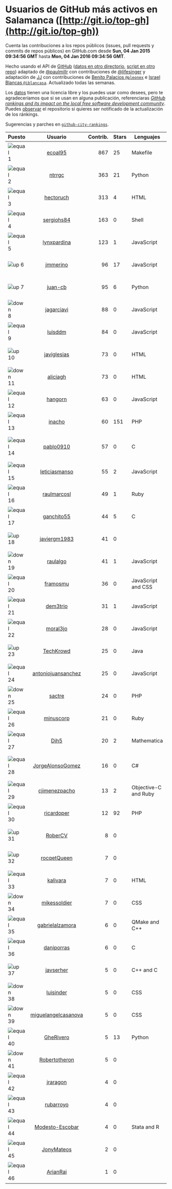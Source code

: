 
# Usuarios de GitHub más activos en Salamanca ([http://git.io/top-gh](http://git.io/top-gh))



  Cuenta las contribuciones a los repos públicos (issues, pull requests y commits de repos públicos) en GitHub.com desde  **Sun, 04 Jan 2015 09:34:56 GMT** hasta **Mon, 04 Jan 2016 09:34:56 GMT**.

  Hecho usando el API de [GitHub](http://github.com) ([datos en otro directorio](https://github.com/JJ/top-github-users-data/tree/master/data), [script en otro repo](https://github.com/JJ/github-city-rankings/blob/master/get-city.coffee)) adaptado de [@paulmillr](https://github.com/paulmillr) con contribuciones de [@lifesinger](https://github.com/lifesinger) y adaptación de [JJ](http://jj.github.io) con contribuciones de [Benito Palacios `@pleonex`](http://github.com/pleonex) e [Israel Blancas `@iblancasa`](https://github.com/iblancasa). Actualizado todas las semanas.

  Los [datos](https://github.com/JJ/top-github-users-data/tree/master/data) tienen una licencia libre y los puedes usar como desees, pero te agradeceríamos que si se usan en alguna publicación, referenciaras [*GitHub rankings and its impact on the local free software development community*](https://thewinnower.com/papers/github-rankings-and-its-impact-on-the-local-free-software-development-community). Puedes [observar](https://github.com/JJ/top-github-users-data/subscription) el repositorio si quieres ser notificado de la actualización de los ránkings.

  Sugerencias y parches en [`github-city-rankings`](http://github.com/JJ/github-city-rankings).


| Puesto   |  Usuario  |Contrib.| Stars | Lenguajes   |      Lugar      |  Avatar  |
|----------|:---------:|-------:|-------|-------------|:---------------:|----------|
|![equal](https://raw.githubusercontent.com/JJ/github-city-rankings/master/img/equal.gif) 1 | [ecoal95](https://github.com/ecoal95) | 867 | 25 | Makefile | Salamanca, Spain | <img src='https://avatars2.githubusercontent.com/u/1323194?v=3&s=64' width="64" title='Emilio Cobos Álvarez'> |
|![equal](https://raw.githubusercontent.com/JJ/github-city-rankings/master/img/equal.gif) 2 | [ntrrgc](https://github.com/ntrrgc) | 363 | 21 | Python | Salamanca, Spain | <img src='https://avatars0.githubusercontent.com/u/1002436?v=3&s=64' width="64" title='Juan Luis Boya García'> |
|![equal](https://raw.githubusercontent.com/JJ/github-city-rankings/master/img/equal.gif) 3 | [hectoruch](https://github.com/hectoruch) | 313 | 4 | HTML | Salamanca | <img src='https://avatars2.githubusercontent.com/u/8074563?v=3&s=64' width="64" title='Hector'> |
|![equal](https://raw.githubusercontent.com/JJ/github-city-rankings/master/img/equal.gif) 4 | [sergiohs84](https://github.com/sergiohs84) | 163 | 0 | Shell | Salamanca, Spain | <img src='https://avatars1.githubusercontent.com/u/11694066?v=3&s=64' width="64" title='Sergio Hernández'> |
|![equal](https://raw.githubusercontent.com/JJ/github-city-rankings/master/img/equal.gif) 5 | [lynxpardina](https://github.com/lynxpardina) | 123 | 1 | JavaScript | Salamanca, Spain | <img src='https://avatars3.githubusercontent.com/u/13015957?v=3&s=64' width="64" title='lynxpardina'> |
|![up](https://raw.githubusercontent.com/JJ/github-city-rankings/master/img/up.gif) 6 | [jmmerino](https://github.com/jmmerino) | 96 | 17 | JavaScript | Salamanca | <img src='https://avatars1.githubusercontent.com/u/1152640?v=3&s=64' width="64" title='Jesús Merino Parra'> |
|![up](https://raw.githubusercontent.com/JJ/github-city-rankings/master/img/up.gif) 7 | [juan-cb](https://github.com/juan-cb) | 95 | 6 | Python | Salamanca (Spain) | <img src='https://avatars0.githubusercontent.com/u/2938045?v=3&s=64' width="64" title='juancb'> |
|![down](https://raw.githubusercontent.com/JJ/github-city-rankings/master/img/down.gif) 8 | [jagarciavi](https://github.com/jagarciavi) | 88 | 0 | JavaScript | Salamanca, Spain | <img src='https://avatars3.githubusercontent.com/u/1713002?v=3&s=64' width="64" title='José Antonio García'> |
|![equal](https://raw.githubusercontent.com/JJ/github-city-rankings/master/img/equal.gif) 9 | [luisddm](https://github.com/luisddm) | 84 | 0 | JavaScript | Salamanca, CyL, Spain | <img src='https://avatars2.githubusercontent.com/u/2978951?v=3&s=64' width="64" title='Luis de Dios Martín'> |
|![up](https://raw.githubusercontent.com/JJ/github-city-rankings/master/img/up.gif) 10 | [javiglesias](https://github.com/javiglesias) | 73 | 0 | HTML | Salamanca | <img src='https://avatars0.githubusercontent.com/u/9042602?v=3&s=64' width="64" title='Javier Iglesias'> |
|![down](https://raw.githubusercontent.com/JJ/github-city-rankings/master/img/down.gif) 11 | [aliciagh](https://github.com/aliciagh) | 73 | 0 | HTML | Salamanca | <img src='https://avatars1.githubusercontent.com/u/1325629?v=3&s=64' width="64" title='Alicia García Holgado'> |
|![equal](https://raw.githubusercontent.com/JJ/github-city-rankings/master/img/equal.gif) 12 | [hangorn](https://github.com/hangorn) | 63 | 0 | JavaScript | Salamanca, Spain | <img src='https://avatars2.githubusercontent.com/u/1859559?v=3&s=64' width="64" title='Javier'> |
|![equal](https://raw.githubusercontent.com/JJ/github-city-rankings/master/img/equal.gif) 13 | [inacho](https://github.com/inacho) | 60 | 151 | PHP | Salamanca, Spain | <img src='https://avatars1.githubusercontent.com/u/742624?v=3&s=64' width="64" title='Ignacio de Tomás'> |
|![equal](https://raw.githubusercontent.com/JJ/github-city-rankings/master/img/equal.gif) 14 | [pablo0910](https://github.com/pablo0910) | 57 | 0 | C | Salamanca, Castilla y León, Spain | <img src='https://avatars2.githubusercontent.com/u/10597157?v=3&s=64' width="64" title='Pablo Jimenez Tocino'> |
|![equal](https://raw.githubusercontent.com/JJ/github-city-rankings/master/img/equal.gif) 15 | [leticiasmanso](https://github.com/leticiasmanso) | 55 | 2 | JavaScript | Salamanca | <img src='https://avatars0.githubusercontent.com/u/10135662?v=3&s=64' width="64" title='Leticia'> |
|![equal](https://raw.githubusercontent.com/JJ/github-city-rankings/master/img/equal.gif) 16 | [raulmarcosl](https://github.com/raulmarcosl) | 49 | 1 | Ruby | Salamanca & Madrid | <img src='https://avatars1.githubusercontent.com/u/906966?v=3&s=64' width="64" title='Raúl Marcos Lorenzo'> |
|![equal](https://raw.githubusercontent.com/JJ/github-city-rankings/master/img/equal.gif) 17 | [ganchito55](https://github.com/ganchito55) | 44 | 5 | C | Salamanca | <img src='https://avatars1.githubusercontent.com/u/4716972?v=3&s=64' width="64" title='Jorge Durán'> |
|![up](https://raw.githubusercontent.com/JJ/github-city-rankings/master/img/up.gif) 18 | [javiergm1983](https://github.com/javiergm1983) | 41 | 0 |  | Salamanca | <img src='https://avatars2.githubusercontent.com/u/9530227?v=3&s=64' width="64" title='Javier Gomez'> |
|![down](https://raw.githubusercontent.com/JJ/github-city-rankings/master/img/down.gif) 19 | [raulalgo](https://github.com/raulalgo) | 41 | 1 | JavaScript | Salamanca, Spain | <img src='https://avatars1.githubusercontent.com/u/8058228?v=3&s=64' width="64" title='Raúl Álvarez González'> |
|![equal](https://raw.githubusercontent.com/JJ/github-city-rankings/master/img/equal.gif) 20 | [framosmu](https://github.com/framosmu) | 36 | 0 | JavaScript and CSS | Salamanca, España | <img src='https://avatars1.githubusercontent.com/u/10816489?v=3&s=64' width="64" title='Francisco Ramos'> |
|![equal](https://raw.githubusercontent.com/JJ/github-city-rankings/master/img/equal.gif) 21 | [dem3trio](https://github.com/dem3trio) | 31 | 1 | JavaScript | Salamanca | <img src='https://avatars3.githubusercontent.com/u/770253?v=3&s=64' width="64" title='Daniel González'> |
|![equal](https://raw.githubusercontent.com/JJ/github-city-rankings/master/img/equal.gif) 22 | [moral3jo](https://github.com/moral3jo) | 28 | 0 | JavaScript | Salamanca | <img src='https://avatars2.githubusercontent.com/u/524380?v=3&s=64' width="64" title='Roberto'> |
|![up](https://raw.githubusercontent.com/JJ/github-city-rankings/master/img/up.gif) 23 | [TechKrowd](https://github.com/TechKrowd) | 25 | 0 | Java | Salamanca | <img src='https://avatars1.githubusercontent.com/u/15065592?v=3&s=64' width="64" title='Tech Krowd'> |
|![equal](https://raw.githubusercontent.com/JJ/github-city-rankings/master/img/equal.gif) 24 | [antoniojuansanchez](https://github.com/antoniojuansanchez) | 25 | 0 | JavaScript | Salamanca | <img src='https://avatars3.githubusercontent.com/u/5586585?v=3&s=64' width="64" title='Antonio Juan'> |
|![down](https://raw.githubusercontent.com/JJ/github-city-rankings/master/img/down.gif) 25 | [sactre](https://github.com/sactre) | 24 | 0 | PHP | Salamanca, spain | <img src='https://avatars1.githubusercontent.com/u/1525697?v=3&s=64' width="64" title='Carlos'> |
|![equal](https://raw.githubusercontent.com/JJ/github-city-rankings/master/img/equal.gif) 26 | [minuscorp](https://github.com/minuscorp) | 21 | 0 | Ruby | Salamanca, Spain | <img src='https://avatars2.githubusercontent.com/u/3819883?v=3&s=64' width="64" title='Jorge'> |
|![equal](https://raw.githubusercontent.com/JJ/github-city-rankings/master/img/equal.gif) 27 | [Dih5](https://github.com/Dih5) | 20 | 2 | Mathematica | Salamanca, Spain | <img src='https://avatars1.githubusercontent.com/u/12070738?v=3&s=64' width="64" title='Guillermo Hernández'> |
|![equal](https://raw.githubusercontent.com/JJ/github-city-rankings/master/img/equal.gif) 28 | [JorgeAlonsoGomez](https://github.com/JorgeAlonsoGomez) | 16 | 0 | C# | Salamanca, Castilla y León, España | <img src='https://avatars0.githubusercontent.com/u/12047150?v=3&s=64' width="64" title='Jorge Alonso Gómez'> |
|![equal](https://raw.githubusercontent.com/JJ/github-city-rankings/master/img/equal.gif) 29 | [cjimenezpacho](https://github.com/cjimenezpacho) | 13 | 2 | Objective-C and Ruby | Salamanca, Spain | <img src='https://avatars0.githubusercontent.com/u/2428271?v=3&s=64' width="64" title='Carlos Jiménez Pacho'> |
|![equal](https://raw.githubusercontent.com/JJ/github-city-rankings/master/img/equal.gif) 30 | [ricardoper](https://github.com/ricardoper) | 12 | 92 | PHP | Salamanca | <img src='https://avatars1.githubusercontent.com/u/5161172?v=3&s=64' width="64" title='Ricardo Pereira'> |
|![up](https://raw.githubusercontent.com/JJ/github-city-rankings/master/img/up.gif) 31 | [RoberCV](https://github.com/RoberCV) | 8 | 0 |  | Salamanca, SP | <img src='https://avatars2.githubusercontent.com/u/15924040?v=3&s=64' width="64" title='Roberto Casado Vara'> |
|![up](https://raw.githubusercontent.com/JJ/github-city-rankings/master/img/up.gif) 32 | [rocqetQueen](https://github.com/rocqetQueen) | 7 | 0 |  | Salamanca | <img src='https://avatars2.githubusercontent.com/u/5708398?v=3&s=64' width="64" title='Alexandra'> |
|![equal](https://raw.githubusercontent.com/JJ/github-city-rankings/master/img/equal.gif) 33 | [kalivara](https://github.com/kalivara) | 7 | 0 | HTML | Salamanca, Spain | <img src='https://avatars2.githubusercontent.com/u/11858928?v=3&s=64' width="64" title='Alberto Vara'> |
|![down](https://raw.githubusercontent.com/JJ/github-city-rankings/master/img/down.gif) 34 | [mikessoldier](https://github.com/mikessoldier) | 7 | 0 | CSS | Salamanca | <img src='https://avatars0.githubusercontent.com/u/5755381?v=3&s=64' width="64" title='Abiel Flrs'> |
|![equal](https://raw.githubusercontent.com/JJ/github-city-rankings/master/img/equal.gif) 35 | [gabrielalzamora](https://github.com/gabrielalzamora) | 6 | 0 | QMake and C++ | Salamanca | <img src='https://avatars0.githubusercontent.com/u/15615187?v=3&s=64' width="64" title='Gabriel Alzamora'> |
|![equal](https://raw.githubusercontent.com/JJ/github-city-rankings/master/img/equal.gif) 36 | [daniporras](https://github.com/daniporras) | 6 | 0 | C | Salamanca, Spain | <img src='https://avatars2.githubusercontent.com/u/1733336?v=3&s=64' width="64" title='Dani'> |
|![up](https://raw.githubusercontent.com/JJ/github-city-rankings/master/img/up.gif) 37 | [javserher](https://github.com/javserher) | 5 | 0 | C++ and C | Salamanca && Bejar | <img src='https://avatars2.githubusercontent.com/u/11297335?v=3&s=64' width="64" title='Javier Servate'> |
|![down](https://raw.githubusercontent.com/JJ/github-city-rankings/master/img/down.gif) 38 | [luisinder](https://github.com/luisinder) | 5 | 0 | CSS | Salamanca (Spain) | <img src='https://avatars1.githubusercontent.com/u/6973356?v=3&s=64' width="64" title='Luis Cajigas'> |
|![down](https://raw.githubusercontent.com/JJ/github-city-rankings/master/img/down.gif) 39 | [miguelangelcasanova](https://github.com/miguelangelcasanova) | 5 | 0 | CSS | Salamanca (Spain) | <img src='https://avatars0.githubusercontent.com/u/705695?v=3&s=64' width="64" title='Miguel Ángel Casanova'> |
|![equal](https://raw.githubusercontent.com/JJ/github-city-rankings/master/img/equal.gif) 40 | [GheRivero](https://github.com/GheRivero) | 5 | 13 | Python | Salamanca, SPAIN) | <img src='https://avatars2.githubusercontent.com/u/246245?v=3&s=64' width="64" title='Ghe Rivero'> |
|![down](https://raw.githubusercontent.com/JJ/github-city-rankings/master/img/down.gif) 41 | [Robertotheron](https://github.com/Robertotheron) | 5 | 0 |  | Salamanca | <img src='https://avatars0.githubusercontent.com/u/3605141?v=3&s=64' width="64" title='Roberto Therón'> |
|![equal](https://raw.githubusercontent.com/JJ/github-city-rankings/master/img/equal.gif) 42 | [jraragon](https://github.com/jraragon) | 4 | 0 |  | Salamanca | <img src='https://avatars0.githubusercontent.com/u/5907724?v=3&s=64' width="64" title='Jesus Rodriguez-Aragon'> |
|![equal](https://raw.githubusercontent.com/JJ/github-city-rankings/master/img/equal.gif) 43 | [rubarroyo](https://github.com/rubarroyo) | 4 | 0 |  | Salamanca | <img src='https://avatars0.githubusercontent.com/u/10268935?v=3&s=64' width="64" title='Rubén Arroyo'> |
|![equal](https://raw.githubusercontent.com/JJ/github-city-rankings/master/img/equal.gif) 44 | [Modesto-Escobar](https://github.com/Modesto-Escobar) | 4 | 0 | Stata and R | Salamanca | <img src='https://avatars0.githubusercontent.com/u/8851672?v=3&s=64' width="64" title='Modesto Escobar'> |
|![equal](https://raw.githubusercontent.com/JJ/github-city-rankings/master/img/equal.gif) 45 | [JonyMateos](https://github.com/JonyMateos) | 2 | 0 |  | Salamanca | <img src='https://avatars2.githubusercontent.com/u/6951670?v=3&s=64' width="64" title=''> |
|![equal](https://raw.githubusercontent.com/JJ/github-city-rankings/master/img/equal.gif) 46 | [ArianRai](https://github.com/ArianRai) | 1 | 0 |  | Salamanca, Spain | <img src='https://avatars2.githubusercontent.com/u/13394915?v=3&s=64' width="64" title='Arian Rai'> |
